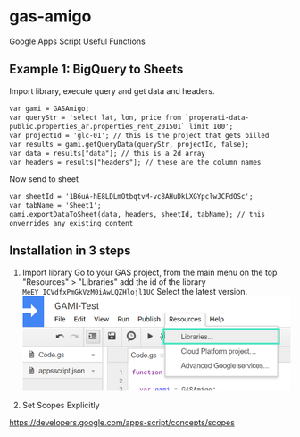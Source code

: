 # gas-amigo
Google Apps Script Useful Functions

## Example 1: BigQuery to Sheets
Import library, execute query and get data and headers.
```
var gami = GASAmigo;
var queryStr = 'select lat, lon, price from `properati-data-public.properties_ar.properties_rent_201501` limit 100';
var projectId = 'glc-01'; // this is the project that gets billed
var results = gami.getQueryData(queryStr, projectId, false);
var data = results["data"]; // this is a 2d array
var headers = results["headers"]; // these are the column names
```
Now send to sheet
```
var sheetId = '1B6uA-hE8LDLmOtbqtvM-vc8AHuDkLXGYpclwJCFdOSc';
var tabName = 'Sheet1';
gami.exportDataToSheet(data, headers, sheetId, tabName); // this onverrides any existing content
```


## Installation in 3 steps
1. Import library
Go to your GAS project, from the main menu on the top<br>
"Resources" > "Libraries"
add the id of the library
`MeEY_ICVdfxPmGkVzM0iAwLQZHlojl1UC`
Select the latest version.
![alt text](https://raw.githubusercontent.com/Sherm4nLC/gas-amigo/master/docs/docs01.png)

2. Set Scopes Explicitly


https://developers.google.com/apps-script/concepts/scopes
